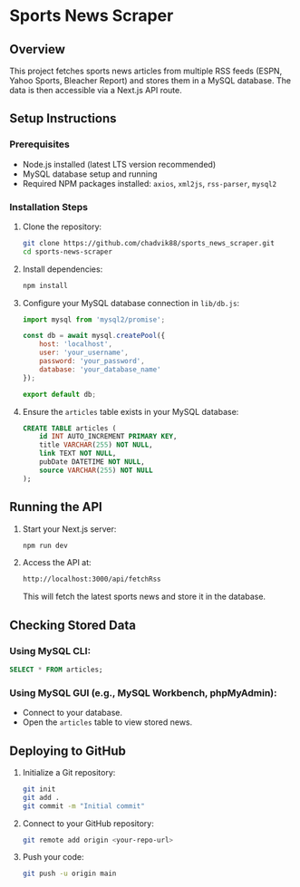 # Sports News Scraper

## Overview
This project fetches sports news articles from multiple RSS feeds (ESPN, Yahoo Sports, Bleacher Report) and stores them in a MySQL database. The data is then accessible via a Next.js API route.

## Setup Instructions
### Prerequisites
- Node.js installed (latest LTS version recommended)
- MySQL database setup and running
- Required NPM packages installed: `axios`, `xml2js`, `rss-parser`, `mysql2`

### Installation Steps
1. Clone the repository:
   ```sh
   git clone https://github.com/chadvik88/sports_news_scraper.git
   cd sports-news-scraper
   ```
2. Install dependencies:
   ```sh
   npm install
   ```
3. Configure your MySQL database connection in `lib/db.js`:
   ```js
   import mysql from 'mysql2/promise';

   const db = await mysql.createPool({
       host: 'localhost',
       user: 'your_username',
       password: 'your_password',
       database: 'your_database_name'
   });

   export default db;
   ```
4. Ensure the `articles` table exists in your MySQL database:
   ```sql
   CREATE TABLE articles (
       id INT AUTO_INCREMENT PRIMARY KEY,
       title VARCHAR(255) NOT NULL,
       link TEXT NOT NULL,
       pubDate DATETIME NOT NULL,
       source VARCHAR(255) NOT NULL
   );
   ```

## Running the API
1. Start your Next.js server:
   ```sh
   npm run dev
   ```
2. Access the API at:
   ```sh
   http://localhost:3000/api/fetchRss
   ```
   This will fetch the latest sports news and store it in the database.

## Checking Stored Data
### Using MySQL CLI:
```sql
SELECT * FROM articles;
```

### Using MySQL GUI (e.g., MySQL Workbench, phpMyAdmin):
- Connect to your database.
- Open the `articles` table to view stored news.

## Deploying to GitHub
1. Initialize a Git repository:
   ```sh
   git init
   git add .
   git commit -m "Initial commit"
   ```
2. Connect to your GitHub repository:
   ```sh
   git remote add origin <your-repo-url>
   ```
3. Push your code:
   ```sh
   git push -u origin main
   ```
